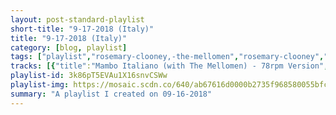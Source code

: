 ```yaml
---
layout: post-standard-playlist
short-title: "9-17-2018 (Italy)"
title: "9-17-2018 (Italy)"
category: [blog, playlist]
tags: ["playlist","rosemary-clooney,-the-mellomen","rosemary-clooney","rosemary-clooney,-harry-james-&-harry-james'-orchestra","rosemary-clooney","rosemary-clooney,-percy-faith-&-his-orchestra","rosemary-clooney","rosemary-clooney","rosemary-clooney","rosemary-clooney","rosemary-clooney,-duke-ellington","rosemary-clooney","rosemary-clooney,-paul-weston-and-his-orchestra","rosemary-clooney","rosemary-clooney,-percy-faith-&-his-orchestra","rosemary-clooney,-frank-comstock-&-his-orchestra","rosemary-clooney","domenico-modugno","adriano-celentano","toto-cutugno","raffaella-carrà","patty-pravo","renato-carosone","renato-carosone","gino-paoli","loretta-goggi","mina","umberto-tozzi","lorella-cuccarini","claudia-mori,-adriano-celentano","patty-pravo","ricchi-e-poveri","anna-oxa","mina","loredana-bertè","gianni-morandi","claudio-villa","claudio-villa","donatella-rettore","donatella-rettore","donatella-rettore","caterina-caselli","caterina-caselli","gianni-togni","gianni-togni","ricchi-e-poveri","peppino-di-capri","alan-sorrenti","equipe-84","edoardo-vianello","edoardo-vianello","tony-renis","rita-pavone","rita-pavone","rita-pavone","rita-pavone","rita-pavone","nada","domenico-modugno","enzo-jannacci","mina","renato-zero","nada","raffaella-carrà","pooh","stadio","claudio-baglioni","claudio-baglioni","amedeo-minghi","nomadi","viola-valentino","adriano-celentano","franco-califano","pupo","al-bano,-romina-power","adriano-pappalardo","mia-martini","fiordaliso","giuni-russo","lu-colombo","nada","luigi-tenco","gino-paoli","loredana-bertè","little-tony","marco-ferradini","iva-zanicchi","tony-dallara","bruno-lauzi","fred-buscaglione","peppino-di-capri","new-trolls","nicola-di-bari","nicola-di-bari","iva-zanicchi","paolo-conte","domenico-modugno","rosemary-clooney,-pérez-prado","frank-sinatra","frank-sinatra","frank-sinatra"]
tracks: [{"title":"Mambo Italiano (with The Mellomen) - 78rpm Version","album":"The Essential Rosemary Clooney","artists":"Rosemary Clooney, The Mellomen"},{"title":"Come On-A My House","album":"The Essential Rosemary Clooney","artists":"Rosemary Clooney"},{"title":"In the Cool, Cool, Cool of the Evening (with Harry James & Harry James' Orchestra)","album":"The Essential Rosemary Clooney","artists":"Rosemary Clooney, Harry James & Harry James' Orchestra"},{"title":"Hey There - Single Version","album":"The Essential Rosemary Clooney","artists":"Rosemary Clooney"},{"title":"Half As Much (with Percy Faith & His Orchestra)","album":"The Essential Rosemary Clooney","artists":"Rosemary Clooney, Percy Faith & His Orchestra"},{"title":"Botch-A-Me (Ba-Ba-Baciami Piccina)","album":"The Essential Rosemary Clooney","artists":"Rosemary Clooney"},{"title":"The Lady Is a Tramp","album":"The Essential Rosemary Clooney","artists":"Rosemary Clooney"},{"title":"You Started Something","album":"The Essential Rosemary Clooney","artists":"Rosemary Clooney"},{"title":"You Make Me Feel so Young","album":"The Essential Rosemary Clooney","artists":"Rosemary Clooney"},{"title":"Blue Rose (with Duke Ellington & His Orchestra)","album":"The Essential Rosemary Clooney","artists":"Rosemary Clooney, Duke Ellington"},{"title":"Love, You Didn't Do Right by Me","album":"The Essential Rosemary Clooney","artists":"Rosemary Clooney"},{"title":"Blame It On My Youth (with Paul Weston & His Orchestra)","album":"The Essential Rosemary Clooney","artists":"Rosemary Clooney, Paul Weston And His Orchestra"},{"title":"This Ole House - Single Version","album":"The Essential Rosemary Clooney","artists":"Rosemary Clooney"},{"title":"Tenderly (with Percy Faith & His Orchestra) - Single Version","album":"The Essential Rosemary Clooney","artists":"Rosemary Clooney, Percy Faith & His Orchestra"},{"title":"Mangos (with Frank Comstock & His Orchestra) - Single Version","album":"The Essential Rosemary Clooney","artists":"Rosemary Clooney, Frank Comstock & His Orchestra"},{"title":"From This Moment On","album":"The Essential Rosemary Clooney","artists":"Rosemary Clooney"},{"title":"Nel Blu Dipinto Di Blu","album":"Nel Blu Dipinto Di Blu","artists":"Domenico Modugno"},{"title":"Azzurro","album":"Unicamentecelentano","artists":"Adriano Celentano"},{"title":"L'italiano","album":"L'Italiano","artists":"Toto Cutugno"},{"title":"A far l'amore comincia tu","album":"Tutto Carra'","artists":"Raffaella Carrà"},{"title":"La bambola","album":"Aristocratica","artists":"Patty Pravo"},{"title":"Tu Vuo Fà L'Americano","album":"I Piu Grandi Successi","artists":"Renato Carosone"},{"title":"'O Sarracino","album":"Renato Carosone: Solo Grandi Successi","artists":"Renato Carosone"},{"title":"Sapore di sale","album":"Basta Chiudere Gli Occhi","artists":"Gino Paoli"},{"title":"Maledetta primavera","album":"Il mio prossimo amore","artists":"Loretta Goggi"},{"title":"Parole parole - 2001 Remastered Version","album":"Cinquemilaquarantatre (2001 Remastered Version)","artists":"Mina"},{"title":"Gloria","album":"...minuti di un'eternita'","artists":"Umberto Tozzi"},{"title":"La notte vola","album":"La notte vola","artists":"Lorella Cuccarini"},{"title":"Non Succederà Più - Remastered","album":"Claudiamoricollection","artists":"Claudia Mori, Adriano Celentano"},{"title":"Pensiero stupendo","album":"Patty Pravo","artists":"Patty Pravo"},{"title":"Sarà perché ti amo","album":"The Collection","artists":"Ricchi E Poveri"},{"title":"Un'emozione da poco","album":"Gli Anni '70/New Package","artists":"Anna Oxa"},{"title":"Se telefonando","album":"4 anni di successi","artists":"Mina"},{"title":"Non sono una signora","album":"Traslocando","artists":"Loredana Bertè"},{"title":"Fatti Mandare Dalla Mamma A Prendere Il Latte","album":"Questa E La Storia: Andavo A Cento All'ora","artists":"Gianni Morandi"},{"title":"Roma sei sempre tu","album":"Arrivederci Roma","artists":"Claudio Villa"},{"title":"Chitarra romana","album":"Roma 4 Vol. 1 & 2","artists":"Claudio Villa"},{"title":"Splendido splendente","album":"Brivido Divino","artists":"Donatella Rettore"},{"title":"Kobra","album":"Magnifico Delirio","artists":"Donatella Rettore"},{"title":"Lamette","album":"Kamikaze Rock 'N' Roll Suicide","artists":"Donatella Rettore"},{"title":"Nessuno mi può giudicare","album":"Qualcuno mi può giudicare","artists":"Caterina Caselli"},{"title":"Insieme a te non ci sto più","album":"Qualcuno mi può giudicare","artists":"Caterina Caselli"},{"title":"Luna","album":"Luna","artists":"Gianni Togni"},{"title":"Giulia","album":"Cari Amori Miei","artists":"Gianni Togni"},{"title":"Mamma Maria","album":"The Collection","artists":"Ricchi E Poveri"},{"title":"Champagne","album":"Champagne","artists":"Peppino Di Capri"},{"title":"Figli Delle Stelle","album":"Figli Delle Stelle (2005 - Remaster)","artists":"Alan Sorrenti"},{"title":"Io ho in mente te","album":"Io Ho In Mente Te","artists":"Equipe 84"},{"title":"Guarda Come Dondolo","album":"Edoardo Vianello","artists":"Edoardo Vianello"},{"title":"Abbronzatissima","album":"Edoardo Vianello","artists":"Edoardo Vianello"},{"title":"Quando quando quando","album":"Tony Renis","artists":"Tony Renis"},{"title":"Il Ballo Del Mattone","album":"Rita Pavone","artists":"Rita Pavone"},{"title":"La Partita Di Pallone","album":"Rita Pavone","artists":"Rita Pavone"},{"title":"Come Te Non C'E' Nessuno","album":"Rita Pavone","artists":"Rita Pavone"},{"title":"Fortissimo","album":"Rita Pavone","artists":"Rita Pavone"},{"title":"Viva La Pappa Col Pomodoro","album":"Rita Pavone","artists":"Rita Pavone"},{"title":"Ma Che Freddo Fa","album":"Nada","artists":"Nada"},{"title":"Meraviglioso","album":"Tutto Modugno 6","artists":"Domenico Modugno"},{"title":"Vengo anch'io no tu no","album":"Gli Anni 60","artists":"Enzo Jannacci"},{"title":"Tintarella Di Luna","album":"Lo Mejor De Mina","artists":"Mina"},{"title":"Triangolo","album":"Zerolandia","artists":"Renato Zero"},{"title":"Amore Disperato - 2004 Remaster","album":"Made In Italy","artists":"Nada"},{"title":"Tanti auguri","album":"Le Più Belle Canzoni","artists":"Raffaella Carrà"},{"title":"Dammi Solo un Minuto - Remastered","album":"Rotolando respirando (Remastered Version)","artists":"Pooh"},{"title":"Acqua e sapone","album":"La Faccia Delle Donne","artists":"Stadio"},{"title":"Questo piccolo grande amore","album":"Questo Piccolo Grande Amore","artists":"Claudio Baglioni"},{"title":"E tu...","album":"Diario Baglioni","artists":"Claudio Baglioni"},{"title":"Cantare è d'amore","album":"Lo ascolteranno gli americani","artists":"Amedeo Minghi"},{"title":"Io vagabondo (Che non sono altro)","album":"Ma noi no","artists":"Nomadi"},{"title":"Comprami","album":"Le più belle canzoni di Viola Valentino","artists":"Viola Valentino"},{"title":"L'Emozione Non Ha voce (Io Non So Parlar D'Amore)","album":"Io Non So Parlar D'Amore","artists":"Adriano Celentano"},{"title":"Tutto il resto e' noia","album":"Tutto Il Resto E' Noia","artists":"Franco Califano"},{"title":"Gelato Al Cioccolato","album":"Ciao","artists":"Pupo"},{"title":"Felicità (Happyness)","album":"Le Nostre Emozioni - Our Emotions","artists":"Al Bano, Romina Power"},{"title":"Ricominciamo","album":"Adriano Pappalardo","artists":"Adriano Pappalardo"},{"title":"Minuetto","album":"Il Giorno Dopo","artists":"Mia Martini"},{"title":"Non voglio mica la luna","album":"Non Voglio Mica La Luna","artists":"Fiordaliso"},{"title":"Un'estate al mare","album":"Voce che grida (Private edition)","artists":"Giuni Russo"},{"title":"Maracaibo","album":"Aurora","artists":"Lu Colombo"},{"title":"Il cuore è uno zingaro","album":"Nada","artists":"Nada"},{"title":"Mi sono innamorato di te","album":"Luigi Tenco - I Miti","artists":"Luigi Tenco"},{"title":"Senza fine","album":"Gino Paoli","artists":"Gino Paoli"},{"title":"In alto mare","album":"... E la luna bussò","artists":"Loredana Bertè"},{"title":"Cuore matto","album":"Little Tony","artists":"Little Tony"},{"title":"Teorema","album":"Cerco Qualcuno","artists":"Marco Ferradini"},{"title":"Zingara","album":"Anni 60 (Vol. 5)","artists":"Iva Zanicchi"},{"title":"Come prima","album":"I grandi successi di Tony Dallara: le più belle canzoni di sempre","artists":"Tony Dallara"},{"title":"Ritornerai","album":"Bruno Lauzi","artists":"Bruno Lauzi"},{"title":"Buona sera (Signorina)","album":"IL FAVOLOSO FRED BUSCAGLIONE","artists":"Fred Buscaglione"},{"title":"Roberta","album":"I grandi del night club","artists":"Peppino Di Capri"},{"title":"Quella carezza della sera","album":"Aldebaran","artists":"New Trolls"},{"title":"La prima cosa bella","album":"Nicola Di Bari","artists":"Nicola Di Bari"},{"title":"Il Cuore E' Uno Zingaro (El Corazon Es Un Gitano)","album":"Serie Platino","artists":"Nicola Di Bari"},{"title":"Non pensare a me","album":"Anni 60 - Vol. 7","artists":"Iva Zanicchi"},{"title":"Via con me","album":"Paris Milonga","artists":"Paolo Conte"},{"title":"Tu si' 'na cosa grande","album":"Domenico Modugno","artists":"Domenico Modugno"},{"title":"Sway (Quien Será) (with Pérez Prado y Su Orquesta)","album":"Essential - Easy Listening","artists":"Rosemary Clooney, Pérez Prado"},{"title":"Come Fly With Me - Remastered","album":"Come Fly With Me (Remastered)","artists":"Frank Sinatra"},{"title":"My Way","album":"Ultimate Sinatra","artists":"Frank Sinatra"},{"title":"You Make Me Feel So Young - Remastered 1998","album":"Concepts","artists":"Frank Sinatra"}]
playlist-id: 3k86pT5EVAu1X16snvCSWw
playlist-img: https://mosaic.scdn.co/640/ab67616d0000b2735f968580055bfc129d1bcd60ab67616d0000b273837bb9f622e659dba1545c47ab67616d0000b273a1bd4e463daa74b780125e9aab67616d0000b273d919d138f6e83aba728bd697
summary: "A playlist I created on 09-16-2018"
---
```

